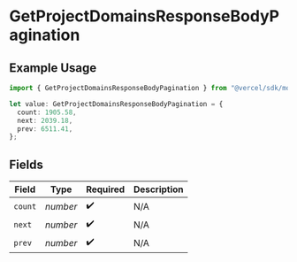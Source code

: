 # GetProjectDomainsResponseBodyPagination

## Example Usage

```typescript
import { GetProjectDomainsResponseBodyPagination } from "@vercel/sdk/models/getprojectdomainsop.js";

let value: GetProjectDomainsResponseBodyPagination = {
  count: 1905.58,
  next: 2039.18,
  prev: 6511.41,
};
```

## Fields

| Field              | Type               | Required           | Description        |
| ------------------ | ------------------ | ------------------ | ------------------ |
| `count`            | *number*           | :heavy_check_mark: | N/A                |
| `next`             | *number*           | :heavy_check_mark: | N/A                |
| `prev`             | *number*           | :heavy_check_mark: | N/A                |